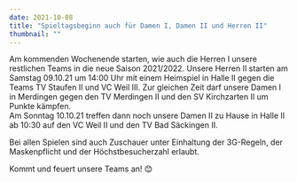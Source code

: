 ```yaml
---
date: 2021-10-08
title: "Spieltagsbeginn auch für Damen I, Damen II und Herren II"
thumbnail: ""
---
```


Am kommenden Wochenende starten, wie auch die Herren I unsere restlichen Teams in die neue Saison 2021/2022. Unsere Herren II starten am Samstag 09.10.21 um 14:00 Uhr mit einem Heimspiel in Halle II gegen die Teams TV Staufen II und VC Weil III. Zur gleichen Zeit darf unsere Damen I in Merdingen gegen den TV Merdingen II und den SV Kirchzarten II um Punkte kämpfen.  
Am Sonntag 10.10.21 treffen dann noch unsere Damen II zu Hause in Halle II ab 10:30 auf den VC Weil II und den TV Bad Säckingen II.

Bei allen Spielen sind auch Zuschauer unter Einhaltung der 3G-Regeln, der Maskenpflicht und der Höchstbesucherzahl erlaubt.

Kommt und feuert unsere Teams an! 😊
